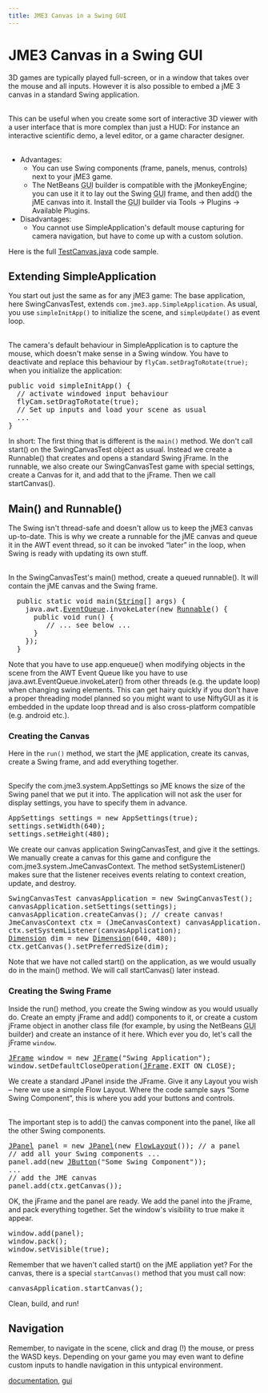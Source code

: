 ```yaml
---
title: JME3 Canvas in a Swing GUI
---
```

<h1 class="sectionedit1" id="jme3_canvas_in_a_swing_gui">JME3 Canvas in a Swing GUI</h1>
<div class="level1">

<p>
3D games are typically played full-screen, or in a window that takes over the mouse and all inputs. However it is also possible to embed a jME 3 canvas in a standard Swing application. <br />
<br />

This can be useful when you create some sort of interactive 3D viewer with a user interface that is more complex than just a HUD: For instance an interactive scientific demo, a level editor, or a game character designer. <br />
<br />

</p>
<ul>
<li class="level1"><div class="li"> Advantages:</div>
<ul>
<li class="level2"><div class="li"> You can use Swing components (frame, panels, menus, controls) next to your jME3 game.</div>
</li>
<li class="level2"><div class="li"> The NetBeans <abbr title="Graphical User Interface">GUI</abbr> builder is compatible with the jMonkeyEngine; you can use it it to lay out the Swing <abbr title="Graphical User Interface">GUI</abbr> frame, and then add() the jME canvas into it. Install the <abbr title="Graphical User Interface">GUI</abbr> builder via Tools → Plugins → Available Plugins.</div>
</li>
</ul>
</li>
<li class="level1"><div class="li"> Disadvantages:</div>
<ul>
<li class="level2"><div class="li"> You cannot use SimpleApplication's default mouse capturing for camera navigation, but have to come up with a custom solution.</div>
</li>
</ul>
</li>
</ul>

<p>
Here is the full <a href="http://code.google.com/p/jmonkeyengine/source/browse/trunk/engine/src/test/jme3test/awt/TestCanvas.java" class="urlextern" title="http://code.google.com/p/jmonkeyengine/source/browse/trunk/engine/src/test/jme3test/awt/TestCanvas.java" rel="nofollow">TestCanvas.java</a> code sample.
</p>

</div>
<!-- EDIT1 SECTION "JME3 Canvas in a Swing GUI" [1-1097] -->
<h2 class="sectionedit2" id="extending_simpleapplication">Extending SimpleApplication</h2>
<div class="level2">

<p>
You start out just the same as for any jME3 game: The base application, here SwingCanvasTest, extends <code>com.jme3.app.SimpleApplication</code>. As usual, you use <code>simpleInitApp()</code> to initialize the scene, and <code>simpleUpdate()</code> as event loop. <br />
<br />

The camera's default behaviour in SimpleApplication is to capture the mouse, which doesn't make sense in a Swing window. You have to deactivate and replace this behaviour by <code>flyCam.setDragToRotate(true);</code> when you initialize the application:
</p>
<pre class="code java"><span class="kw1">public</span> <span class="kw4">void</span> simpleInitApp<span class="br0">(</span><span class="br0">)</span> <span class="br0">{</span>
  <span class="co1">// activate windowed input behaviour</span>
  flyCam.<span class="me1">setDragToRotate</span><span class="br0">(</span><span class="kw2">true</span><span class="br0">)</span><span class="sy0">;</span>
  <span class="co1">// Set up inputs and load your scene as usual</span>
  ...
<span class="br0">}</span></pre>

<p>
In short: The first thing that is different is the <code>main()</code> method. We don't call start() on the SwingCanvasTest object as usual. Instead we create a Runnable() that creates and opens a standard Swing jFrame. In the runnable, we also create our SwingCanvasTest game with special settings, create a Canvas for it, and add that to the jFrame. Then we call startCanvas().
</p>

</div>
<!-- EDIT2 SECTION "Extending SimpleApplication" [1098-2174] -->
<h2 class="sectionedit3" id="main_and_runnable">Main() and Runnable()</h2>
<div class="level2">

<p>
The Swing isn't thread-safe and doesn't allow us to keep the jME3 canvas up-to-date. This is why we create a runnable for the jME canvas and queue it in the AWT event thread, so it can be invoked “later” in the loop, when Swing is ready with updating its own stuff. <br />
<br />

In the SwingCanvasTest's main() method, create a queued runnable(). It will contain the jME canvas and the Swing frame.
</p>
<pre class="code java">  <span class="kw1">public</span> <span class="kw1">static</span> <span class="kw4">void</span> main<span class="br0">(</span><a href="http://www.google.com/search?hl=en&amp;q=allinurl%3Adocs.oracle.com+javase+docs+api+string"><span class="kw3">String</span></a><span class="br0">[</span><span class="br0">]</span> args<span class="br0">)</span> <span class="br0">{</span>
    java.<span class="me1">awt</span>.<a href="http://www.google.com/search?hl=en&amp;q=allinurl%3Adocs.oracle.com+javase+docs+api+eventqueue"><span class="kw3">EventQueue</span></a>.<span class="me1">invokeLater</span><span class="br0">(</span><span class="kw1">new</span> <a href="http://www.google.com/search?hl=en&amp;q=allinurl%3Adocs.oracle.com+javase+docs+api+runnable"><span class="kw3">Runnable</span></a><span class="br0">(</span><span class="br0">)</span> <span class="br0">{</span>
      <span class="kw1">public</span> <span class="kw4">void</span> run<span class="br0">(</span><span class="br0">)</span> <span class="br0">{</span>
         <span class="co1">// ... see below ...</span>
      <span class="br0">}</span>
    <span class="br0">}</span><span class="br0">)</span><span class="sy0">;</span>
  <span class="br0">}</span></pre>

<p>
</p><p></p><div class="noteimportant">Note that you have to use app.enqueue() when modifying objects in the scene from the AWT Event Queue like you have to use java.awt.EventQueue.invokeLater() from other threads (e.g. the update loop) when changing swing elements. This can get hairy quickly if you don’t have a proper threading model planned so you might want to use NiftyGUI as it is embedded in the update loop thread and is also cross-platform compatible (e.g. android etc.).
</div>


</div>
<!-- EDIT3 SECTION "Main() and Runnable()" [2175-3260] -->
<h3 class="sectionedit4" id="creating_the_canvas">Creating the Canvas</h3>
<div class="level3">

<p>
Here in the <code>run()</code> method, we start the jME application, create its canvas, create a Swing frame, and add everything together. <br />
<br />

Specify the com.jme3.system.AppSettings so jME knows the size of the Swing panel that we put it into. The application will not ask the user for display settings, you have to specify them in advance.
</p>
<pre class="code java">AppSettings settings <span class="sy0">=</span> <span class="kw1">new</span> AppSettings<span class="br0">(</span><span class="kw2">true</span><span class="br0">)</span><span class="sy0">;</span>
settings.<span class="me1">setWidth</span><span class="br0">(</span><span class="nu0">640</span><span class="br0">)</span><span class="sy0">;</span>
settings.<span class="me1">setHeight</span><span class="br0">(</span><span class="nu0">480</span><span class="br0">)</span><span class="sy0">;</span></pre>

<p>
We create our canvas application SwingCanvasTest, and give it the settings. We manually create a canvas for this game and configure the com.jme3.system.JmeCanvasContext. The method setSystemListener() makes sure that the listener receives events relating to context creation, update, and destroy.
</p>
<pre class="code java">SwingCanvasTest canvasApplication <span class="sy0">=</span> <span class="kw1">new</span> SwingCanvasTest<span class="br0">(</span><span class="br0">)</span><span class="sy0">;</span>
canvasApplication.<span class="me1">setSettings</span><span class="br0">(</span>settings<span class="br0">)</span><span class="sy0">;</span>
canvasApplication.<span class="me1">createCanvas</span><span class="br0">(</span><span class="br0">)</span><span class="sy0">;</span> <span class="co1">// create canvas!</span>
JmeCanvasContext ctx <span class="sy0">=</span> <span class="br0">(</span>JmeCanvasContext<span class="br0">)</span> canvasApplication.<span class="me1">getContext</span><span class="br0">(</span><span class="br0">)</span><span class="sy0">;</span>
ctx.<span class="me1">setSystemListener</span><span class="br0">(</span>canvasApplication<span class="br0">)</span><span class="sy0">;</span>
<a href="http://www.google.com/search?hl=en&amp;q=allinurl%3Adocs.oracle.com+javase+docs+api+dimension"><span class="kw3">Dimension</span></a> dim <span class="sy0">=</span> <span class="kw1">new</span> <a href="http://www.google.com/search?hl=en&amp;q=allinurl%3Adocs.oracle.com+javase+docs+api+dimension"><span class="kw3">Dimension</span></a><span class="br0">(</span><span class="nu0">640</span>, <span class="nu0">480</span><span class="br0">)</span><span class="sy0">;</span>
ctx.<span class="me1">getCanvas</span><span class="br0">(</span><span class="br0">)</span>.<span class="me1">setPreferredSize</span><span class="br0">(</span>dim<span class="br0">)</span><span class="sy0">;</span></pre>

<p>
Note that we have not called start() on the application, as we would usually do in the main() method. We will call startCanvas() later instead.
</p>

</div>
<!-- EDIT4 SECTION "Creating the Canvas" [3261-4545] -->
<h3 class="sectionedit5" id="creating_the_swing_frame">Creating the Swing Frame</h3>
<div class="level3">

<p>
Inside the run() method, you create the Swing window as you would usually do. Create an empty jFrame and add() components to it, or create a custom jFrame object in another class file (for example, by using the NetBeans <abbr title="Graphical User Interface">GUI</abbr> builder) and create an instance of it here.
Which ever you do, let's call the jFrame <code>window</code>.
</p>
<pre class="code java"><a href="http://www.google.com/search?hl=en&amp;q=allinurl%3Adocs.oracle.com+javase+docs+api+jframe"><span class="kw3">JFrame</span></a> window <span class="sy0">=</span> <span class="kw1">new</span> <a href="http://www.google.com/search?hl=en&amp;q=allinurl%3Adocs.oracle.com+javase+docs+api+jframe"><span class="kw3">JFrame</span></a><span class="br0">(</span><span class="st0">"Swing Application"</span><span class="br0">)</span><span class="sy0">;</span>
window.<span class="me1">setDefaultCloseOperation</span><span class="br0">(</span><a href="http://www.google.com/search?hl=en&amp;q=allinurl%3Adocs.oracle.com+javase+docs+api+jframe"><span class="kw3">JFrame</span></a>.<span class="me1">EXIT_ON_CLOSE</span><span class="br0">)</span><span class="sy0">;</span></pre>

<p>
We create a standard JPanel inside the JFrame. Give it any Layout you wish – here we use a simple Flow Layout. Where the code sample says “Some Swing Component”, this is where you add your buttons and controls. <br />
<br />

The important step is to add() the canvas component into the panel, like all the other Swing components.
</p>
<pre class="code java"><a href="http://www.google.com/search?hl=en&amp;q=allinurl%3Adocs.oracle.com+javase+docs+api+jpanel"><span class="kw3">JPanel</span></a> panel <span class="sy0">=</span> <span class="kw1">new</span> <a href="http://www.google.com/search?hl=en&amp;q=allinurl%3Adocs.oracle.com+javase+docs+api+jpanel"><span class="kw3">JPanel</span></a><span class="br0">(</span><span class="kw1">new</span> <a href="http://www.google.com/search?hl=en&amp;q=allinurl%3Adocs.oracle.com+javase+docs+api+flowlayout"><span class="kw3">FlowLayout</span></a><span class="br0">(</span><span class="br0">)</span><span class="br0">)</span><span class="sy0">;</span> <span class="co1">// a panel</span>
<span class="co1">// add all your Swing components ...</span>
panel.<span class="me1">add</span><span class="br0">(</span><span class="kw1">new</span> <a href="http://www.google.com/search?hl=en&amp;q=allinurl%3Adocs.oracle.com+javase+docs+api+jbutton"><span class="kw3">JButton</span></a><span class="br0">(</span><span class="st0">"Some Swing Component"</span><span class="br0">)</span><span class="br0">)</span><span class="sy0">;</span>
...
<span class="co1">// add the JME canvas</span>
panel.<span class="me1">add</span><span class="br0">(</span>ctx.<span class="me1">getCanvas</span><span class="br0">(</span><span class="br0">)</span><span class="br0">)</span><span class="sy0">;</span></pre>

<p>
OK, the jFrame and the panel are ready. We add the panel into the jFrame, and pack everything together. Set the window's visibility to true make it appear.
</p>
<pre class="code java">window.<span class="me1">add</span><span class="br0">(</span>panel<span class="br0">)</span><span class="sy0">;</span>
window.<span class="me1">pack</span><span class="br0">(</span><span class="br0">)</span><span class="sy0">;</span>
window.<span class="me1">setVisible</span><span class="br0">(</span><span class="kw2">true</span><span class="br0">)</span><span class="sy0">;</span></pre>

<p>
Remember that we haven't called start() on the jME appliation yet? For the canvas, there is a special <code>startCanvas()</code> method that you must call now:
</p>
<pre class="code java">canvasApplication.<span class="me1">startCanvas</span><span class="br0">(</span><span class="br0">)</span><span class="sy0">;</span></pre>

<p>
Clean, build, and run!
</p>

</div>
<!-- EDIT5 SECTION "Creating the Swing Frame" [4546-6019] -->
<h2 class="sectionedit6" id="navigation">Navigation</h2>
<div class="level2">

<p>
Remember, to navigate in the scene, click and drag (!) the mouse, or press the WASD keys. Depending on your game you may even want to define custom inputs to handle navigation in this untypical environment.
</p>
<div class="tags"><span>
	<a href="/tag/documentation.html" class="wikilink1" title="tag:documentation" rel="tag">documentation</a>,
	<a href="/tag/gui.html" class="wikilink1" title="tag:gui" rel="tag">gui</a>
</span></div>

</div>
<!-- EDIT6 SECTION "Navigation" [6020-] -->
